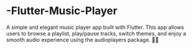# -Flutter-Music-Player
A simple and elegant music player app built with Flutter. This app allows users to browse a playlist, play/pause tracks, switch themes, and enjoy a smooth audio experience using the audioplayers package. 🚀🎶
